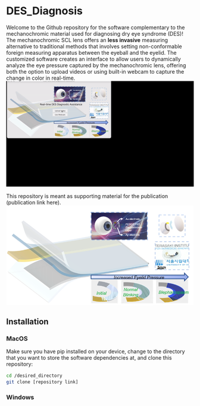 # DES_Diagnosis
Welcome to the Github repository for the software complementary to the mechanochromic material used for diagnosing dry eye syndrome (DES)! The mechanochromic SCL lens offers an **less invasive** measuring alternative to traditional methods that involves setting non-conformable foreign measuring apparatus between the eyeball and the eyelid. The customized software creates an interface to allow users to dynamically analyze the eye pressure captured by the mechanochromic lens, offering both the option to upload videos or using built-in webcam to capture the change in color in real-time.
![Interface Demo](docs/demogif.gif)

This repository is meant as supporting material for the publication (publication link here).
![Paper Diagram](Background_App.png)

## Installation
### MacOS
Make sure you have pip installed on your device, change to the directory that you want to store the software dependencies at, and clone this repository:
```bash
cd /desired_directory
git clone [repository link]
```



### Windows